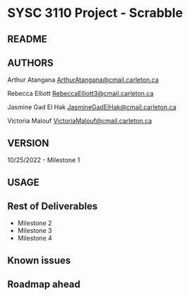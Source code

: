 # SYSC 3110 Project - Scrabble

## README

## AUTHORS
Arthur Atangana ArthurAtangana@cmail.carleton.ca

Rebecca Elliott RebeccaElliott3@cmail.carleton.ca

Jasmine Gad El Hak JasmineGadElHak@cmail.carleton.ca

Victoria Malouf VictoriaMalouf@cmail.carleton.ca

## VERSION

10/25/2022 - Milestone 1 

## USAGE

## Rest of Deliverables

- Milestone 2
- Milestone 3
- Milestone 4

## Known issues


## Roadmap ahead
